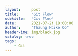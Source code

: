 ```yaml
---
layout:     post
title:      "Git Flow"
subtitle:   "Git Flow"
date:       2021-07-23 18:00:00
author:     "Thaung Htike Oo"
header-img: img/black.jpg
catalog: true
tags:
    - Git
---    
```

